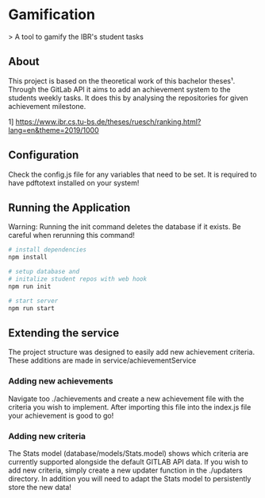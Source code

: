 
<h1>Gamification</h1>
> A tool to gamify the IBR's student tasks

## About
This project is based on the theoretical work of this bachelor theses¹.
Through the GitLab API it aims to add an achievement system to the students weekly tasks.
It does this by analysing the repositories for given achievement milestone.


1] https://www.ibr.cs.tu-bs.de/theses/ruesch/ranking.html?lang=en&theme=2019/1000

## Configuration
Check the config.js file for any variables that need to be set.
It is required to have pdftotext installed on your system! 

## Running the Application
Warning: Running the init command deletes the database if it exists. Be careful when rerunning this command!

``` bash
# install dependencies
npm install

# setup database and 
# initalize student repos with web hook
npm run init

# start server
npm run start
```

##  Extending the service
The project structure was designed to easily add new achievement criteria.
These additions are made in service/achievementService

### Adding new achievements
Navigate too ./achievements and create a new achievement file with the criteria you wish to implement. After importing this file into the index.js file your achievement is good to go! 

### Adding new criteria
The Stats model (database/models/Stats.model) shows which criteria are currently supported alongside the default GITLAB API data.
If you wish to add new criteria, simply create a new updater function in the ./updaters directory.
In addition you will need to adapt the Stats model to persistently store the new data!
